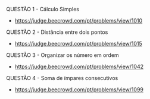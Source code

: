 QUESTÃO 1 - Cálculo Simples 
- https://judge.beecrowd.com/pt/problems/view/1010

QUESTÃO 2 - Distância entre dois pontos 
- https://judge.beecrowd.com/pt/problems/view/1015

QUESTÃO 3 - Organizar os número em ordem
- https://judge.beecrowd.com/pt/problems/view/1042

QUESTÃO 4 - Soma de ímpares consecutivos
- https://judge.beecrowd.com/pt/problems/view/1099
